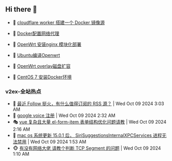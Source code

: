 ## Hi there 👋

<!--
**dkyg666/dkyg666** is a ✨ _special_ ✨ repository because its `README.md` (this file) appears on your GitHub profile.

Here are some ideas to get you started:

- 🔭 I’m currently working on ...
- 🌱 I’m currently learning ...
- 👯 I’m looking to collaborate on ...
- 🤔 I’m looking for help with ...
- 💬 Ask me about ...
- 📫 How to reach me: ...
- 😄 Pronouns: ...
- ⚡ Fun fact: ...
-->

<!-- BLOG-POST-LIST:START -->
- 🦩 [cloudflare worker 搭建一个 Docker 镜像源](http://blog.1996099.xyz/archives/cloudflare-worker-da-jian-yi-ge-docker-jing-xiang-zhan) 

- 🚦 [Docker配置网络代理](http://blog.1996099.xyz/archives/dockerpei-zhi-wang-luo-dai-li) 

- 🫶 [OpenWrt 安装nginx 模块化部署](http://blog.1996099.xyz/archives/openwrt-an-zhuang-nginx-mo-kuai-hua-bu-shu) 

- 🦄 [Ubuntu编译Openwrt](http://blog.1996099.xyz/archives/ubuntuzi-bian-yi-openwrt) 

- 🐻 [OpenWrt overlay磁盘扩容](http://blog.1996099.xyz/archives/openwrt-overlay) 

- 🤖 [CentOS 7 安装Docker环境](http://blog.1996099.xyz/archives/centos-docker) 
<!-- BLOG-POST-LIST:END -->

### v2ex-全站热点
<!-- v2ex:START -->
- 🥸 [最近 Follow 挺火，有什么值得订阅的 RSS 源？](https://www.v2ex.com/t/1078500#reply4) | Wed Oct 09 2024 3:03 AM
- 🤗 [google voice 注册](https://www.v2ex.com/t/1078486#reply4) | Wed Oct 09 2024 2:32 AM
- 🎭 [vue 复杂且大量 el-form-item 表单结构优化问题请教](https://www.v2ex.com/t/1078477#reply7) | Wed Oct 09 2024 2:16 AM
- 🥷 [mac os 系统更新 15.0.1 后， SiriSuggestionslnternalXPCServices 进程无法禁用](https://www.v2ex.com/t/1078459#reply2) | Wed Oct 09 2024 1:53 AM
- 🐵 [有没有网络大佬 请教个判断 TCP Segment 的问题](https://www.v2ex.com/t/1078436#reply9) | Wed Oct 09 2024 1:10 AM<!-- v2ex:END -->

